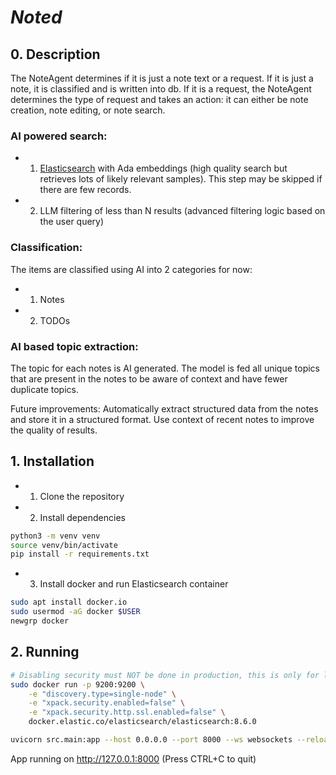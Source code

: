 # **_Noted_**

## 0. Description

The NoteAgent determines if it is just a note text or a request.
If it is just a note, it is classified and is written into db. 
If it is a request, the NoteAgent determines the type of request and takes an action: it can either be note creation,
note editing, or note search. 

### AI powered search:
- 1. [Elasticsearch](https://www.elastic.co/elasticsearch
) with Ada embeddings (high quality search but retrieves lots of likely relevant samples). 
This step may be skipped if there are few records.
- 2. LLM filtering of less than N results (advanced filtering logic based on the user query)


### Classification:
The items are classified using AI into 2 categories for now:
- 1. Notes
- 2. TODOs

### AI based topic extraction:
The topic for each notes is AI generated. 
The model is fed all unique topics that are present in the notes to be aware of context and
have fewer duplicate topics.

Future improvements: Automatically extract structured data from the notes and store it in a structured format.
Use context of recent notes to improve the quality of results.

## 1. Installation

- 1. Clone the repository
- 2. Install dependencies
```bash
python3 -m venv venv
source venv/bin/activate
pip install -r requirements.txt 
```

- 3. Install docker and run Elasticsearch container
```bash
sudo apt install docker.io
sudo usermod -aG docker $USER
newgrp docker
```

## 2. Running

```bash
# Disabling security must NOT be done in production, this is only for local development
sudo docker run -p 9200:9200 \
    -e "discovery.type=single-node" \
    -e "xpack.security.enabled=false" \
    -e "xpack.security.http.ssl.enabled=false" \
    docker.elastic.co/elasticsearch/elasticsearch:8.6.0
```

```bash
uvicorn src.main:app --host 0.0.0.0 --port 8000 --ws websockets --reload
```

App running on http://127.0.0.1:8000 (Press CTRL+C to quit)
